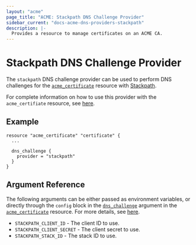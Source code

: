 ```yaml
---
layout: "acme"
page_title: "ACME: Stackpath DNS Challenge Provider"
sidebar_current: "docs-acme-dns-providers-stackpath"
description: |-
  Provides a resource to manage certificates on an ACME CA.
---
```


# Stackpath DNS Challenge Provider

The `stackpath` DNS challenge provider can be used to perform DNS challenges for
the [`acme_certificate`][resource-acme-certificate] resource with
[Stackpath][provider-service-page].

[resource-acme-certificate]: /docs/providers/acme/r/certificate.html
[provider-service-page]: https://www.stackpath.com

For complete information on how to use this provider with the `acme_certifiate`
resource, see [here][resource-acme-certificate-dns-challenges].

[resource-acme-certificate-dns-challenges]: /docs/providers/acme/r/certificate.html#using-dns-challenges

## Example

```hcl
resource "acme_certificate" "certificate" {
  ...

  dns_challenge {
    provider = "stackpath"
  }
}
```

## Argument Reference

The following arguments can be either passed as environment variables, or
directly through the `config` block in the
[`dns_challenge`][resource-acme-certificate-dns-challenge-arg] argument in the
[`acme_certificate`][resource-acme-certificate] resource. For more details, see
[here][resource-acme-certificate-dns-challenges].

[resource-acme-certificate-dns-challenge-arg]: /docs/providers/acme/r/certificate.html#dns_challenge

* `STACKPATH_CLIENT_ID` - The client ID to use.
* `STACKPATH_CLIENT_SECRET` - The client secret to use.
* `STACKPATH_STACK_ID` - The stack ID to use.

